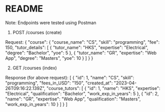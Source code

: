# README

Note: Endpoints were tested using Postman

1) POST /courses (create)

Request:
{
    "course": {
        "course_name": "CS",
        "skill": "programming",
        "fee": 150,
        "tutor_details": [
            {
                "tutor_name": "HKS",
                "expertise": "Electrical",
                "degree": "Bachelor",
                "yoe": 5
            },
            {
                "tutor_name": "GR",
                "expertise": "Web App",
                "degree": "Masters",
                "yoe": 10
            }
        ]
    }
}

2) GET /courses (index)

Response (for above request):
[
    {
        "id": 1,
        "name": "CS",
        "skill": "programming",
        "fees_in_USD": "150",
        "created_at": "2023-04-26T09:16:22.139Z",
        "course_tutors": [
            {
                "id": 1,
                "name": "HKS",
                "expertise": "Electrical",
                "qualification": "Bachelor",
                "work_exp_in_years": 5
            },
            {
                "id": 2,
                "name": "GR",
                "expertise": "Web App",
                "qualification": "Masters",
                "work_exp_in_years": 10
            }
        ]
    }
]
